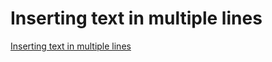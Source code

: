 # Inserting text in multiple lines

[Inserting text in multiple lines](http://vim.wikia.com/wiki/Inserting_text_in_multiple_lines)
